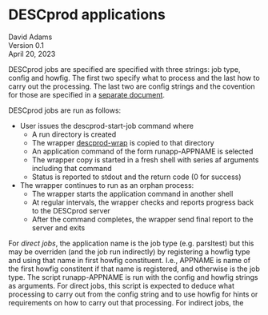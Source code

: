 # DESCprod applications

David Adams  
Version 0.1  
April 20, 2023

DESCprod jobs are specified are specified with three strings: job type,
config and howfig.
The first two specify what to process and the last how to carry out the processing.
The last two are config strings and the covention for those are specified in
a [separate document](doc/configs.md).

DESCprod jobs are run as follows:
* User issues the descprod-start-job command where
  * A run directory is created
  * The wrapper [descprod-wrap](descprod/desprod-wrap) is copied to that directory
  * An application command of the form runapp-APPNAME is selected
  * The wrapper copy is started in a fresh shell with series af arguments including that command
  * Status is reported to stdout and the return code (0 for success)
* The wrapper continues to run as an orphan process:
  * The wrapper starts the application command in another shell
  * At regular intervals, the wrapper checks and reports progress back to the DESCprod server
  * After the command completes, the wrapper send final report to the server and exits

For *direct jobs*, the application name is the job type (e.g. parsltest) but this may be overriden
(and the job run indirectly) by registering a howfig type and using that name in first howfig constituent.
I.e., APPNAME is name of the first howfig constitent if that name is registered, and otherwise is the job type.
The script runapp-APPNAME is run with the config and howfig strings as arguments.
For direct jobs, this script is expected to deduce what processing to carry out from the config string and to use
howfig for hints or requirements on how to carry out that processing.
For indirect jobs, the
